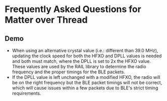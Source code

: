 # Frequently Asked Questions for Matter over Thread

## Demo

  - When using an alternative crystal value (i.e.: different than 39.0 MHz), updating the clock speed for both the HFXO and DPLL values is needed and both must match, where the DPLL is set to 2x the HFXO value. These values are used by the RAIL library to determine the radio frequency and the proper timings for the BLE packets.
  - If the DPLL value is left unchanged with a modified HFXO, the radio will be on the right frequency but the BLE packet timings will not be correct, which will cause issues within a few packets due to BLE's strict timing requirements.
